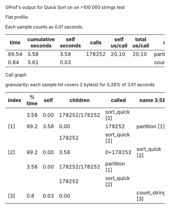 GProf's output for Quick Sort on on >100 000 strings test

Flat  profile:



Each sample counts as 0.01 seconds.

   time | cumulative seconds | self seconds | calls | self us/call | total us/call | name 
------ | ------ | ------ | ------ | ------ | ------ | ------ 
 99.54 |  3.58 |  3.58 |  178252 |  20.10 |  20.10 |  partition 
 0.84 |  3.61 |  0.03 |  |  |  |  count_strings 


Call graph





granularity: each sample hit covers 2 byte(s) for 0.28% of 3.61 seconds


 index | % time | self | children | called | name 3.58 
------ | ------ | ------ | ------ | ------ | ------ 
 |  | 3.58 |  0.00 |  178252/178252 |  sort_quick  [2]
 [1] |  99.2 |  3.58 |  0.00 |  178252 |  partition  [1]
 |  |  |  |  178252 |  sort_quick  [2]
 [2] |  99.2 |  0.00 |  3.58 |  0+178252 |  sort_quick  [2]
 |  |  3.58 |  0.00 |  178252/178252 |  partition  [1]
 |  |  |  |  178252 |  sort_quick  [2]
 [3] |  0.8 |  0.03 |  0.00 | | count_strings  [3]
